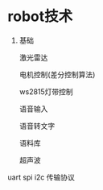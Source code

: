 # robot技术

1. 基础

    激光雷达

    电机控制(差分控制算法)

    ws2815灯带控制

    语音输入

    语音转文字

    语料库

    超声波

uart spi i2c 传输协议
